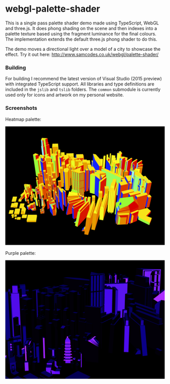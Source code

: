 # webgl-palette-shader

This is a single pass palette shader demo made using TypeScript, WebGL and three.js. It does phong shading on the scene and then indexes into a palette texture based using the fragment luminance for the final colours. The implementation extends the default three.js phong shader to do this.

The demo moves a directional light over a model of a city to showcase the effect. Try it out here: http://www.samcodes.co.uk/webgl/palette-shader/

### Building ###

For building I recommend the latest version of Visual Studio (2015 preview) with integrated TypeScript support. All libraries and type definitions are included in the ```jslib``` and ```tslib``` folders. The ```common``` submodule is currently used only for icons and artwork on my personal website.

### Screenshots ###

Heatmap palette:

![](screenshots/palette1.png?raw=true)

Purple palette:

![](screenshots/palette2.png?raw=true)
